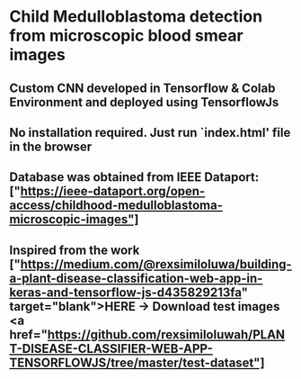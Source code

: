 # Child Medulloblastoma detection from microscopic blood smear images

## Custom CNN developed in Tensorflow & Colab Environment and deployed using TensorflowJs

## No installation required. Just run `index.html' file in the browser

## Database was obtained from IEEE Dataport:["https://ieee-dataport.org/open-access/childhood-medulloblastoma-microscopic-images"]
## Inspired from the work ["https://medium.com/@rexsimiloluwa/building-a-plant-disease-classification-web-app-in-keras-and-tensorflow-js-d435829213fa" target="blank">HERE</a> → Download test images <a href="https://github.com/rexsimiloluwah/PLANT-DISEASE-CLASSIFIER-WEB-APP-TENSORFLOWJS/tree/master/test-dataset"]